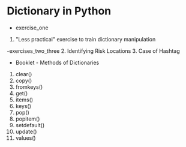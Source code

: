 # Dictionary in Python

- exercise_one
1. "Less practical" exercise to train dictionary manipulation

-exercises_two_three
2. Identifying Risk Locations
3. Case of Hashtag

- Booklet - Methods of Dictionaries
1. clear()
2. copy()
3. fromkeys()
4. get()
5. items()
6. keys()
7. pop()
8. popitem()
9. setdefault()
10. update()
11. values()

